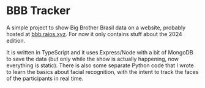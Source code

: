 # BBB Tracker

A simple project to show Big Brother Brasil data on a website, probably hosted at [bbb.raios.xyz](https://bbb.raios.xyz/). For now it only contains stuff about the 2024 edition.

It is written in TypeScript and it uses Express/Node with a bit of MongoDB to save the data (but only while the show is actually happening, now everything is static). There is also some separate Python code that I wrote to learn the basics about facial recognition, with the intent to track the faces of the participants in real time.